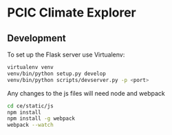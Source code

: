 # PCIC Climate Explorer

## Development

To set up the Flask server use Virtualenv:

```bash
virtualenv venv
venv/bin/python setup.py develop
venv/bin/python scripts/devserver.py -p <port>
```

Any changes to the js files will need node and webpack

```bash  
cd ce/static/js
npm install
npm install -g webpack
webpack --watch
```    
